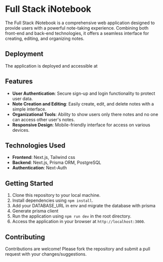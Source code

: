 # Full Stack iNotebook

The Full Stack iNotebook is a comprehensive web application designed to provide users with a powerful note-taking experience. Combining both front-end and back-end technologies, it offers a seamless interface for creating, editing, and organizing notes.

## Deployment

The application is deployed and accessible at 

## Features

- **User Authentication**: Secure sign-up and login functionality to protect user data.
- **Note Creation and Editing**: Easily create, edit, and delete notes with a simple interface.
- **Organizational Tools**: Ability to show users only there notes and no one can access other user's notes.
- **Responsive Design**: Mobile-friendly interface for access on various devices.

## Technologies Used

- **Frontend**: Next.js, Tailwind css
- **Backend**: Next.js, Prisma ORM, PostgreSQL
- **Authentication**: Next-Auth


## Getting Started

1. Clone this repository to your local machine.
2. Install dependencies using `npm install`.
3. Add your DATABASE_URL in env and migrate the database with prisma
4. Generate prisma client
5. Run the application using `npm run dev` in the root directory.
6. Access the application in your browser at `http://localhost:3000`.

## Contributing

Contributions are welcome! Please fork the repository and submit a pull request with your changes/suggestions.

